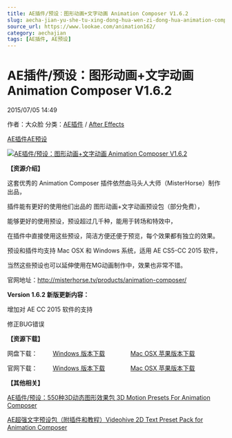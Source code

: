```yaml
---
title: AE插件/预设：图形动画+文字动画 Animation Composer V1.6.2
slug: aecha-jian-yu-she-tu-xing-dong-hua-wen-zi-dong-hua-animation-composer-v1-6-2
source_url: https://www.lookae.com/animation162/
category: aechajian
tags: [AE插件, AE预设]
---
```

# AE插件/预设：图形动画+文字动画 Animation Composer V1.6.2

2015/07/05 14:49

作者：大众脸
分类：[AE插件](https://www.lookae.com/after-effects/aechajian/) / [After Effects](https://www.lookae.com/after-effects/)

[AE插件](https://www.lookae.com/tag/ae%e6%8f%92%e4%bb%b6/)[AE预设](https://www.lookae.com/tag/ae%e9%a2%84%e8%ae%be/)

[![AE插件/预设：图形动画+文字动画 Animation Composer V1.6.2 ](https://www.lookae.com/wp-content/uploads/2015/07/Animation-Composer.jpg "AE插件/预设：图形动画+文字动画 Animation Composer V1.6.2 -LookAE.com")](https://www.lookae.com/wp-content/uploads/2015/07/Animation-Composer.jpg)

**【资源介绍】**

这套优秀的 Animation Composer 插件依然由马头人大师（MisterHorse）制作出品，

插件能有更好的使用他们出品的 图形动画+文字动画预设包（部分免费），

能够更好的使用预设，预设超过几千种，能用于转场和特效中，

在插件中直接使用这些预设，简洁方便还便于预览，每个效果都有独立的效果。

预设和插件均支持 Mac OSX 和 Windows 系统，适用 AE CS5-CC 2015 软件，

当然这些预设也可以延伸使用在MG动画制作中，效果也非常不错。

官网地址：http://misterhorse.tv/products/animation-composer/

**Version 1.6.2 新版更新内容：**

增加对 AE CC 2015 软件的支持

修正BUG错误

**【资源下载】**

网盘下载：         [Windows 版本下载](https://www.400gb.com/file/104232320)               [Mac OSX 苹果版本下载](https://www.400gb.com/file/104231207)

官网下载：         [Windows 版本下载](https://s3-eu-west-1.amazonaws.com/misterhorse-download/ac/AnimationComposer_1.6.2_win.zip)               [Mac OSX 苹果版本下载](https://s3-eu-west-1.amazonaws.com/misterhorse-download/ac/AnimationComposer_1.6.2_mac.zip)

**【其他相关】**

[AE插件/预设：550种3D动态图形效果包 3D Motion Presets For Animation Composer](https://www.lookae.com/3d-motion-presets/)

[AE超强文字预设包（附插件和教程）Videohive 2D Text Preset Pack for Animation Composer](https://www.lookae.com/presetpack/)
